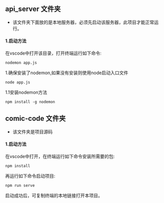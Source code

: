 ## api_server 文件夹

* 该文件夹下面放的是本地服务器，必须先启动该服务器，此项目才能正常运行。

#### 1.启动方法

在vscode中打开该目录，打开终端运行如下命令:

```npm
nodemon app.js   
```

1.确保安装了nodemon,如果没有安装则使用node启动入口文件

```npm
node app.js
```

1.1安装nodemon方法

```npm
npm install -g nodemon
```

## comic-code 文件夹

* 该文件夹是项目源码

#### 1.启动方法

在vscode中打开，在终端运行如下命令安装所需要的包:

```npm
npm install   
```

再运行如下命令启动项目:

```npm
npm run serve
```

启动成功后，可复制终端的本地链接打开本项目。
